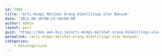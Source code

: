 ```yaml
---
id: 7988
title: 'Arti Mimpi Melihat Orang Dikelilingi Ular Banyak'
date: '2022-08-16T00:23:58+00:00'
author: admin
layout: post
guid: 'https://bos.awn.biz.id/arti-mimpi-melihat-orang-dikelilingi-ular-banyak/'
permalink: /arti-mimpi-melihat-orang-dikelilingi-ular-banyak/
categories:
    - Uncategorized
---
```



